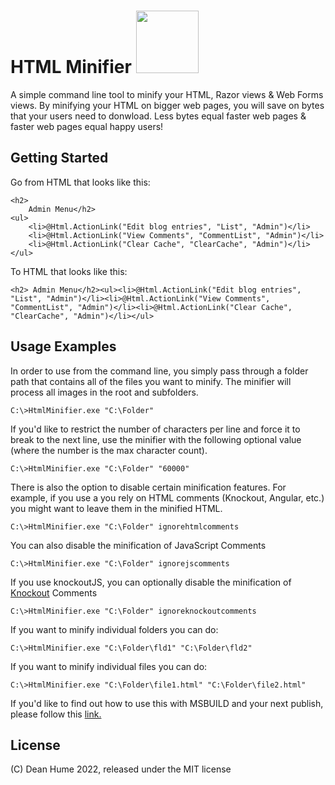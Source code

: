 HTML Minifier <image src="https://ci.appveyor.com/api/projects/status/v7d4iw3f9dua1ah6" width="100">
=============

A simple command line tool to minify your HTML, Razor views & Web Forms views. By minifying your HTML on bigger web pages,
you will save on bytes that your users need to donwload. Less bytes equal faster web pages & faster web pages equal happy users!

## Getting Started

Go from HTML that looks like this:

    <h2>
        Admin Menu</h2>
    <ul>
        <li>@Html.ActionLink("Edit blog entries", "List", "Admin")</li>
        <li>@Html.ActionLink("View Comments", "CommentList", "Admin")</li>
        <li>@Html.ActionLink("Clear Cache", "ClearCache", "Admin")</li>
    </ul>

To HTML that looks like this:

    <h2> Admin Menu</h2><ul><li>@Html.ActionLink("Edit blog entries", "List", "Admin")</li><li>@Html.ActionLink("View Comments", "CommentList", "Admin")</li><li>@Html.ActionLink("Clear Cache", "ClearCache", "Admin")</li></ul>

## Usage Examples

In order to use from the command line, you simply pass through a folder path that contains all of the files you want to minify. The minifier will process all images in the root and subfolders.

    C:\>HtmlMinifier.exe "C:\Folder"

If you'd like to restrict the number of characters per line and force it to break to the next line, use the minifier with the following optional value (where the number is the max character count).

    C:\>HtmlMinifier.exe "C:\Folder" "60000"

There is also the option to disable certain minification features. For example, if you use a you rely on HTML comments (Knockout, Angular, etc.) you might want to leave them in the minified HTML.

    C:\>HtmlMinifier.exe "C:\Folder" ignorehtmlcomments

You can also disable the minification of JavaScript Comments

    C:\>HtmlMinifier.exe "C:\Folder" ignorejscomments

If you use knockoutJS, you can optionally disable the minification of [Knockout](http://knockoutjs.com/) Comments

    C:\>HtmlMinifier.exe "C:\Folder" ignoreknockoutcomments

If you want to minify individual folders you can do:

    C:\>HtmlMinifier.exe "C:\Folder\fld1" "C:\Folder\fld2"

If you want to minify individual files you can do:

    C:\>HtmlMinifier.exe "C:\Folder\file1.html" "C:\Folder\file2.html"

If you'd like to find out how to use this with MSBUILD and your next publish, please follow this [link.](http://deanhume.com/Home/BlogPost/a-simple-html-minifier-for-asp-net/2097)

## License

(C) Dean Hume 2022, released under the MIT license

